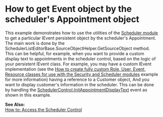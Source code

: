 # How to get Event object by the scheduler's Appointment object


<p>This example demonstrates how to use the utilities of the <a href="http://documentation.devexpress.com/#Xaf/CustomDocument2812">Scheduler module</a> to get a particular IEvent persistent object by the scheduler's Appointment. The main work is done by the SchedulerListEditorBase.SourceObjectHelper.GetSourceObject method.<br />
This can be helpful, for example, when you want to provide a custom display text to appointments in the scheduler control, based on the logic of your persistent IEvent class. For example, you may have a custom IEvent implementation (see the <a href="https://www.devexpress.com/Support/Center/p/E1255">How to create fully custom Role, User, Event, Resource classes for use with the Security and Scheduler modules</a> example for more information) having a reference to a Customer object, And you want to display customer's information in the scheduler. This can be done by handling the <a href="http://documentation.devexpress.com/#WindowsForms/DevExpressXtraSchedulerSchedulerControl_InitAppointmentDisplayTexttopic">SchedulerControl.InitAppointmentDisplayText</a> event as shown in this example.</p><p><strong>See Also:</strong><br />
<a href="http://documentation.devexpress.com/#Xaf/CustomDocument2814">How to: Access the Scheduler Control</a></p>

<br/>


